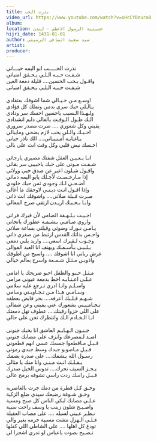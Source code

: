 ```yaml
---
title: نذرت الحب
video_url: https://www.youtube.com/watch?v=oHcCYDzuro8
album:
location: حسينية الرسول الاعظم - لندن
hijri_date: 1431-01-01
author: سيد سعيد الصافي الرميثي
artist:
producer:
---
```


نذرت  الحـــــب ابو اليمه حيـــاتي \
شـفـت حـبـه الـلـي يـحـقق امنياتي \
واقـول  بـحب الحسين.... قليلة دمعة العين \
شـفـت حـبـه الـلـي يـحـقق امنياتي \
 \
اوسـع  مـن  خـيـالي شما اشوفك بعتقادي \
يـالـلي حبك سرى بدمي وتملك كل فؤادي \
ولـهـذا الـسبب ياحسين احسك سر ودادي \
الـك طـول الـوقـت يالغالي دايم انشدادي \
يقيني وكل شعوري .... صرت مصدر سروري \
احـبـك  والـلي يحب لازم يضحي ومايبالي \
يـاغـايـة  أمـنـيـاتي.... الك ناذر حياتي \
احـسك  نبض  قلبي وكل وقت انت على بالي \
 \
انـا بـعـيـن العقل شفتك مصيري يارجائي \
شـفـت مـوتي على حبك ياحبيبي سر بقائي \
واقـول  شـلون اعبر عن صدق حبي وولائي \
إذا مـارخـصـت لأجـلك يابو اليمه دمائي \
أضـحـي  لـك  وجودي ثمن حبك خلودي \
وإذا اقـول انـت ديـنـي لاوحقك ما أغالي \
صـرت  قـبلة صلاتي.... واشوفك انت ذاتي \
وانـا بـحـبـك اريـدن ارتقي صرح المعالي \
 \
اجـيـت بـلـهـفة الضامي لأن قبرك فراتي \
واروي ضـامـي بـشـمـة عطورك يانجاتي \
يـامـن نـورك وضوئي وقبلتي بساعة صلاتي \
واحـس  بذاتك القدس ارتبط من صغري ذاتي \
وجـوب  لـقبرك اسعي.... واريد يلبي دمعي \
يـلـبـي بـأسـمـك ويهتف انا العبد الموالي \
عرش  رباني انا اشوفك .... واسبح من اطوفك \
واذوبـن مـثـل شـمـعة واسرح بعالم خيالي \
 \
مـثـل حـبو والطفل احبو ضريحك يا امامي \
عـلـى اعـتـابـه اخط بدمعة عيوني مرامي \
واسـلـم  وانـا  ادري تـرجع عليه سلامي \
وسـامـي هـذا مـن تـجـاوبـني وسامي \
شـهـم قـلـبك أعرفه.... بحر فايض بعطفه \
تـحـامـيـني  بشعورك عني يميني وعن شمالي \
على اللي حزوا رقبتك.... عطوف تهل دمعتك \
انـا الـخـادم الـك وانتظرك تحن على حالي \
 \
جـنـون الـهـايـم العاشق انا بحبك جنوني \
اصـد لـمصرعك وانزف على مصابك جنوني \
قـبـل  مـاقطعوا جسمك عسى انهم قطعوني \
قـبـل  مـاصوبو جبدك وسط جبدي رموني \
رسـول الله يـشمك.... على صدره يضمك \
يـقـلـك  انـت مـنـي وانا منك يا مثالي \
يـحـز السيف نحرك.... تدوس الخيل صدرك \
قـبـل  راسك ردت راسي تشوفه برمح عالي \
 \
وحـق  كـل قطرة من دمك جرت بالغاضرية \
وحـق  شـوغة  رضيعك سيدي ضلع الزكية \
عـلـى مصابك لبكي الناس كل صبح ومسية \
واصـيـح شلون زينب يا وسف راحت سبية \
نـظـر عـيني لسيله .... على مصاب العقيلة \
عـلـى  الـهزل مشت مسبية حرمه بغير والي \
تودع  كل اهلها .... على الشاطي اللي كفلها \
تـصـيح  بصوت  ياعباس لو تدري اشجرا لي

